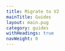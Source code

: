 ```yaml
---
title: Migrate to V2
mainTitle: Guides
layout: main.pug
category: guides
withHeadings: true
navWeight: 0
---
```


